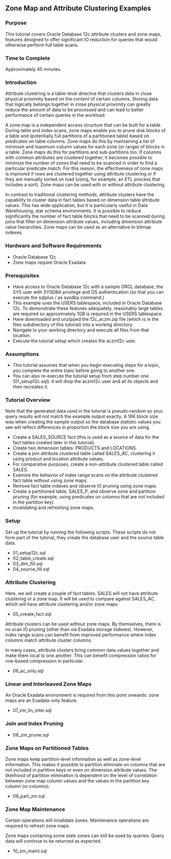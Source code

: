 <h2>Zone Map and Attribute Clustering Examples</h2>

<h3>Purpose</h3>


This tutorial covers Oracle Database 12c attribute clusters and zone maps, features designed to offer significant IO reduction for queries that would otherwise perform full table scans.

<h3>Time to Complete</h3>
Approximately 45 minutes.

<h3>Introduction</h3>

Attribute clustering is a table-level directive that clusters data in close physical proximity based on the content of certain columns. Storing data that logically belongs together in close physical proximity can greatly reduce the amount of data to be processed and can lead to better performance of certain queries in the workload.

A zone map is a independent access structure that can be built for a table. During table and index scans, zone maps enable you to prune disk blocks of a table and (potentially full partitions of a partitioned table) based on predicates on table columns. Zone maps do this by maintaining a list of minimum and maximum column values for each zone (or range) of blocks in a table. Zone maps do this for partitions and sub-partitions too. If columns with common attributes are clustered together, it becomes possible to minimize the number of zones that need to be scanned in order to find a particular predicate match. For this reason, the effectiveness of zone maps is improved if rows are clustered together using attribute clustering or if they are manually sorted on load (using, for example, an ETL process that includes a sort). Zone maps can be used with or without attribute clustering.

In contrast to traditional clustering methods, attribute clusters have the capability to cluster data in fact tables based on dimension table attribute values. This has wide application, but it is particularly useful in Data Warehousing, star schema environments. It is possible to reduce significantly the number of fact table blocks that need to be scanned during joins that filter on dimension attribute values, including dimension attribute value hierarchies. Zone maps can be used as an alternative to bitmap indexes.

<h3>Hardware and Software Requirements</h3>

- Oracle Database 12c
- Zone maps require Oracle Exadata

<h3>Prerequisites</h3>

- Have access to Oracle Database 12c with a sample ORCL database, the SYS user with SYSDBA privilege and OS authentication (so that you can execute the sqlplus / as sysdba command.)
- This example uses the USERS tablespace, included in Oracle  Database 12c. To demonstrate these features adequately, reasonably large tables are required so approximately 1GB is required in the USERS tablespace.
- Have downloaded and unzipped the 12c_aczm.zip file (which is in the files subdirectory of this tutorial) into a working directory.
- Navigate to your working directory and execute all files from that location.
- Execute the tutorial setup which creates the aczm12c user.


<h3>Assumptions</h3>

- This tutorial assumes that when you begin executing steps for a topic, you complete the entire topic before going to another one. 
- You can also re-execute the tutorial setup from step number one (01_setup12c.sql): it will drop the aczm12c user and all its objects and then recreates it.

<h3>Tutorial Overview</h3>

Note that the generated data used in the tutorial is pseudo-random so your query results will not match the example output exactly. A 16K block size was when creating the sample output so the database statistic values you see will reflect differences in proportion the block size you are using.

- Create a SALES_SOURCE fact (this is used as a source of data for the fact tables created later in this tutorial).
- Create two dimension tables: PRODUCTS and LOCATIONS. 
- Create a join attribute clustered table called SALES_AC, clustering it using product and location attribute values.
- For comparative purposes, create a non-attribute clustered table called SALES.
- Examine the behavior of index range scans on the attribute clustered fact table without using zone maps.
- Remove fact table indexes and observe IO pruning using zone maps.
- Create a partitioned table, SALES_P, and observe zone and partition pruning (for example, using predicates on columns that are not included in the partition key).
- Invalidating and refreshing zone maps.

<h3>Setup</h3>

Set up the tutorial by running the following scripts. These scripts do not form part of the tutorial, they create the database user and the source table data.

- 01_setup12c.sql
- 02_table_create.sql
- 03_dim_fill.sql
- 04_source_fill.sql

<h3>Attribute Clustering</h3>

Here, we will create a couple of fact tables. SALES will not have attribute clustering or a zone map. It will be used to compare against SALES_AC, which will have attribute clustering and/or zone maps.

- 05_create_fact.sql

Attribute clusters can be used without zone maps. By themselves, there is no scan IO pruning (other than via Exadata storage indexes). However, index range scans can benefit from improved performance where index columns match attribute cluster columns. 

In many cases, attribute clusters bring common data values together and make them local to one another. This can benefit compression ratios for row-based compression in particular.

- 06_ac_only.sql

<h3>Linear and Interleaved Zone Maps</h3>

An Oracle Exadata environment is required from this point onwards: zone maps are an Exadata-only feature.

- 07_zm_lin_inter.sql


<h3>Join and Index Pruning</h3>

- 08_zm_prune.sql

<h3>Zone Maps on Partitioned Tables</h3>

Zone maps keep partition-level information as well as zone-level information. This makes it possible to partition eliminate on columns that are not included in partition keys or even on dimension attribute values. The likelihood of partition elimination is dependent on the level of correlation between zone map column values and the values in the partition key column (or columns).

- 09_part_zm.sql

<h3>Zone Map Maintenance</h3>

Certain operations will invalidate zones. Maintenance operations are required to refresh zone maps.

Zone maps containing some stale zones can still be used by queries. Query data will continue to be returned as expected.

- 10_zm_maint.sql

